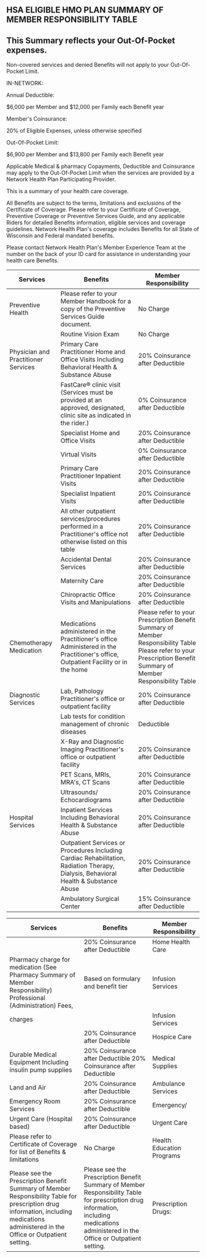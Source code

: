 <!-- image -->

## HSA ELIGIBLE HMO PLAN SUMMARY OF MEMBER RESPONSIBILITY TABLE

## This Summary reflects your Out-Of-Pocket expenses.

Non-covered services and denied Benefits will not apply to your Out-Of-Pocket Limit.

IN-NETWORK:

Annual Deductible:

$6,000 per Member and $12,000 per Family each Benefit year

Member's Coinsurance:

20% of Eligible Expenses, unless otherwise specified

Out-Of-Pocket Limit:

$6,900 per Member and $13,800 per Family each Benefit year

Applicable Medical & pharmacy Copayments, Deductible and Coinsurance may apply to the Out-Of-Pocket Limit when the services are provided by a Network Health Plan Participating Provider.

This is a summary of your health care coverage.

All Benefits are subject to the terms, limitations and exclusions of the Certificate of Coverage.  Please refer to your Certificate of Coverage, Preventive Coverage or Preventive Services Guide, and any applicable Riders for detailed Benefits information, eligible services and coverage guidelines. Network Health Plan's coverage includes Benefits for all State of Wisconsin and Federal mandated benefits.

Please contact Network Health Plan's Member Experience Team at the number on the back of your ID card for assistance in understanding your health care Benefits.

| Services                             | Benefits                                                                                                                                | Member Responsibility                                                                                                                                                |
|--------------------------------------|-----------------------------------------------------------------------------------------------------------------------------------------|----------------------------------------------------------------------------------------------------------------------------------------------------------------------|
| Preventive Health                    | Please refer to your Member Handbook  for a copy of the Preventive Services  Guide document.                                            | No Charge                                                                                                                                                            |
|                                      | Routine Vision Exam                                                                                                                     | No Charge                                                                                                                                                            |
| Physician and Practitioner  Services | Primary Care Practitioner Home and  Office Visits  Including Behavioral Health & Substance  Abuse                                       | 20% Coinsurance after Deductible                                                                                                                                     |
|                                      | FastCare® clinic visit  (Services must be provided at an  approved, designated, clinic site as  indicated in the rider.)                | 0% Coinsurance after Deductible                                                                                                                                      |
|                                      | Specialist Home and Office Visits                                                                                                       | 20% Coinsurance after Deductible                                                                                                                                     |
|                                      | Virtual Visits                                                                                                                          | 0% Coinsurance after Deductible                                                                                                                                      |
|                                      | Primary Care Practitioner Inpatient Visits                                                                                              | 20% Coinsurance after Deductible                                                                                                                                     |
|                                      | Specialist Inpatient Visits                                                                                                             | 20% Coinsurance after Deductible                                                                                                                                     |
|                                      | All other outpatient services/procedures  performed in a Practitioner's office not  otherwise listed on this table                      | 20% Coinsurance after Deductible                                                                                                                                     |
|                                      | Accidental Dental Services                                                                                                              | 20% Coinsurance after Deductible                                                                                                                                     |
|                                      | Maternity Care                                                                                                                          | 20% Coinsurance after Deductible                                                                                                                                     |
|                                      | Chiropractic Office Visits and  Manipulations                                                                                           | 20% Coinsurance after Deductible                                                                                                                                     |
| Chemotherapy Medication              | Medications administered in the  Practitioner's office  Administered in the Practitioner's office,  Outpatient Facility or in the home  | Please refer to your Prescription Benefit  Summary of Member Responsibility Table  Please refer to your Prescription Benefit  Summary of Member Responsibility Table |
| Diagnostic Services                  | Lab, Pathology  Practitioner's office or outpatient facility                                                                            | 20% Coinsurance after Deductible                                                                                                                                     |
|                                      | Lab tests for condition management of  chronic diseases                                                                                 | Deductible                                                                                                                                                           |
|                                      | X-Ray and Diagnostic Imaging   Practitioner's office or outpatient facility                                                             | 20%  Coinsurance after Deductible                                                                                                                                    |
|                                      | PET Scans, MRIs, MRA's, CT Scans                                                                                                        | 20% Coinsurance after Deductible                                                                                                                                     |
|                                      | Ultrasounds/ Echocardiograms                                                                                                            | 20% Coinsurance after Deductible                                                                                                                                     |
| Hospital Services                    | Inpatient Services  Including Behavioral Health & Substance  Abuse                                                                      | 20% Coinsurance after Deductible                                                                                                                                     |
|                                      | Outpatient Services or Procedures  Including Cardiac Rehabilitation, Radiation  Therapy, Dialysis, Behavioral Health &  Substance Abuse | 20% Coinsurance after Deductible                                                                                                                                     |
|                                      | Ambulatory Surgical Center                                                                                                              | 15% Coinsurance after Deductible                                                                                                                                     |

| Services                                                                                                                                                                               | Benefits                                                                                                                                                                               | Member Responsibility      |
|----------------------------------------------------------------------------------------------------------------------------------------------------------------------------------------|----------------------------------------------------------------------------------------------------------------------------------------------------------------------------------------|----------------------------|
|                                                                                                                                                                                        | 20% Coinsurance after Deductible                                                                                                                                                       | Home Health Care           |
| Pharmacy charge for medication   (See Pharmacy Summary of Member  Responsibility)  Professional (Administration) Fees,                                                                 | Based on formulary and benefit tier                                                                                                                                                    | Infusion Services          |
| charges                                                                                                                                                                                |                                                                                                                                                                                        | Infusion Services          |
|                                                                                                                                                                                        | 20% Coinsurance after Deductible                                                                                                                                                       | Hospice Care               |
| Durable Medical  Equipment   Including insulin pump supplies                                                                                                                           | 20% Coinsurance after Deductible  20% Coinsurance after Deductible                                                                                                                     | Medical Supplies           |
| Land and Air                                                                                                                                                                           | 20% Coinsurance after Deductible                                                                                                                                                       | Ambulance Services         |
| Emergency Room Services                                                                                                                                                                | 20% Coinsurance after Deductible                                                                                                                                                       | Emergency/                 |
| Urgent Care (Hospital based)                                                                                                                                                           | 20% Coinsurance after Deductible                                                                                                                                                       | Urgent Care                |
| Please refer to Certificate of Coverage  for list of Benefits & limitations                                                                                                            | No Charge                                                                                                                                                                              | Health Education  Programs |
| Please see the Prescription Benefit Summary of Member Responsibility Table for prescription  drug information, including medications administered in the Office or Outpatient setting. | Please see the Prescription Benefit Summary of Member Responsibility Table for prescription  drug information, including medications administered in the Office or Outpatient setting. | Prescription Drugs:        |
